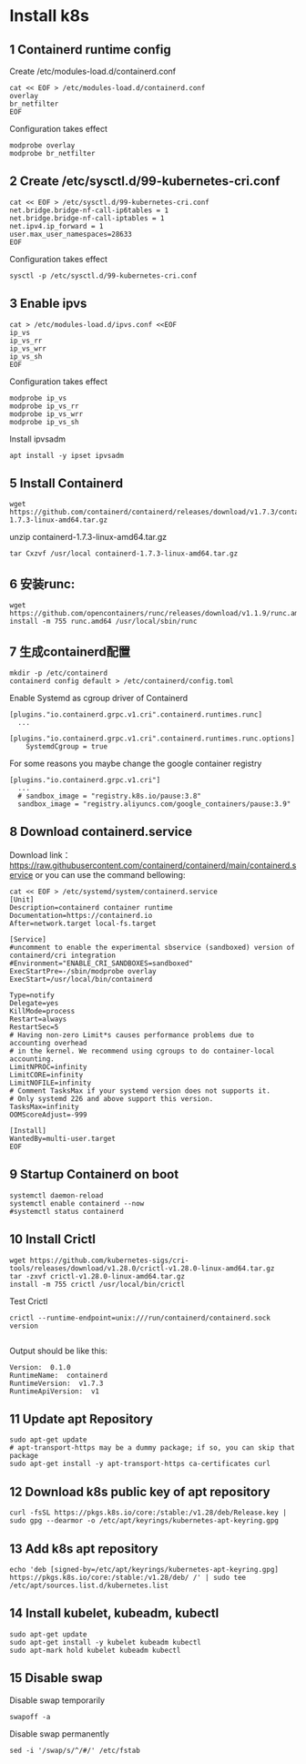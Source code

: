 # Install k8s
## 1 Containerd runtime config
Create /etc/modules-load.d/containerd.conf
```shell
cat << EOF > /etc/modules-load.d/containerd.conf
overlay
br_netfilter
EOF
```
Configuration takes effect
```shell
modprobe overlay
modprobe br_netfilter
```

## 2 Create /etc/sysctl.d/99-kubernetes-cri.conf
```shell
cat << EOF > /etc/sysctl.d/99-kubernetes-cri.conf
net.bridge.bridge-nf-call-ip6tables = 1
net.bridge.bridge-nf-call-iptables = 1
net.ipv4.ip_forward = 1
user.max_user_namespaces=28633
EOF
```

Configuration takes effect
```shell
sysctl -p /etc/sysctl.d/99-kubernetes-cri.conf

```

## 3 Enable ipvs
```shell
cat > /etc/modules-load.d/ipvs.conf <<EOF
ip_vs
ip_vs_rr
ip_vs_wrr
ip_vs_sh
EOF
```
Configuration takes effect
```shell
modprobe ip_vs
modprobe ip_vs_rr
modprobe ip_vs_wrr
modprobe ip_vs_sh
```

Install ipvsadm
```shell
apt install -y ipset ipvsadm

```

## 5 Install Containerd
```shell
wget https://github.com/containerd/containerd/releases/download/v1.7.3/containerd-1.7.3-linux-amd64.tar.gz

```
unzip containerd-1.7.3-linux-amd64.tar.gz
```shell
tar Cxzvf /usr/local containerd-1.7.3-linux-amd64.tar.gz
```

## 6 安装runc:
```shell
wget https://github.com/opencontainers/runc/releases/download/v1.1.9/runc.amd64
install -m 755 runc.amd64 /usr/local/sbin/runc
```

## 7 生成containerd配置
```shell
mkdir -p /etc/containerd
containerd config default > /etc/containerd/config.toml
```

Enable Systemd as cgroup driver of Containerd
```shell
[plugins."io.containerd.grpc.v1.cri".containerd.runtimes.runc]
  ...
  [plugins."io.containerd.grpc.v1.cri".containerd.runtimes.runc.options]
    SystemdCgroup = true
```
For some reasons you maybe change the google container registry
```shell
[plugins."io.containerd.grpc.v1.cri"]
  ...
  # sandbox_image = "registry.k8s.io/pause:3.8"
  sandbox_image = "registry.aliyuncs.com/google_containers/pause:3.9"
```

## 8 Download containerd.service
Download link：https://raw.githubusercontent.com/containerd/containerd/main/containerd.service
or you can use the command bellowing:
```shell
cat << EOF > /etc/systemd/system/containerd.service
[Unit]
Description=containerd container runtime
Documentation=https://containerd.io
After=network.target local-fs.target

[Service]
#uncomment to enable the experimental sbservice (sandboxed) version of containerd/cri integration
#Environment="ENABLE_CRI_SANDBOXES=sandboxed"
ExecStartPre=-/sbin/modprobe overlay
ExecStart=/usr/local/bin/containerd

Type=notify
Delegate=yes
KillMode=process
Restart=always
RestartSec=5
# Having non-zero Limit*s causes performance problems due to accounting overhead
# in the kernel. We recommend using cgroups to do container-local accounting.
LimitNPROC=infinity
LimitCORE=infinity
LimitNOFILE=infinity
# Comment TasksMax if your systemd version does not supports it.
# Only systemd 226 and above support this version.
TasksMax=infinity
OOMScoreAdjust=-999

[Install]
WantedBy=multi-user.target
EOF
```

## 9 Startup Containerd on boot
```shell
systemctl daemon-reload
systemctl enable containerd --now 
#systemctl status containerd
```

## 10 Install Crictl
```shell
wget https://github.com/kubernetes-sigs/cri-tools/releases/download/v1.28.0/crictl-v1.28.0-linux-amd64.tar.gz
tar -zxvf crictl-v1.28.0-linux-amd64.tar.gz
install -m 755 crictl /usr/local/bin/crictl
```

Test Crictl
```shell
crictl --runtime-endpoint=unix:///run/containerd/containerd.sock  version


```
Output should be like this:
```shell
Version:  0.1.0
RuntimeName:  containerd
RuntimeVersion:  v1.7.3
RuntimeApiVersion:  v1
```


## 11 Update apt Repository
```shell
sudo apt-get update
# apt-transport-https may be a dummy package; if so, you can skip that package
sudo apt-get install -y apt-transport-https ca-certificates curl
```

## 12 Download k8s public key of apt repository
```shell
curl -fsSL https://pkgs.k8s.io/core:/stable:/v1.28/deb/Release.key | sudo gpg --dearmor -o /etc/apt/keyrings/kubernetes-apt-keyring.gpg

```

## 13 Add k8s apt repository
```shell
echo 'deb [signed-by=/etc/apt/keyrings/kubernetes-apt-keyring.gpg] https://pkgs.k8s.io/core:/stable:/v1.28/deb/ /' | sudo tee /etc/apt/sources.list.d/kubernetes.list

```

## 14 Install kubelet, kubeadm, kubectl
```shell
sudo apt-get update
sudo apt-get install -y kubelet kubeadm kubectl
sudo apt-mark hold kubelet kubeadm kubectl
```

## 15 Disable swap
Disable swap temporarily
```shell
swapoff -a
```

Disable swap permanently
```shell
sed -i '/swap/s/^/#/' /etc/fstab
```
